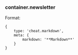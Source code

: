### container.newsletter

Format:
```
{
    type: 'cheat.markdown',
    meta: {
        markdown: '**Markdown**'
    }
}
```
